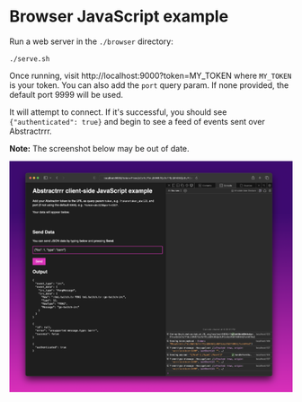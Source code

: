 # Browser JavaScript example

Run a web server in the `./browser` directory:

```
./serve.sh
```

Once running, visit http://localhost:9000?token=MY_TOKEN where `MY_TOKEN` is your token. You can also add the `port` query param. If none provided, the default port 9999 will be used.

It will attempt to connect. If it's successful, you should see `{"authenticated": true}` and begin to see a feed of events sent over Abstractrrr.

**Note:** The screenshot below may be out of date.

![](screenshot.png)
